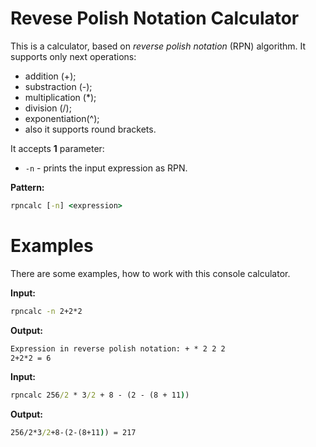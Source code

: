 Revese Polish Notation Calculator
=====
This is a calculator, based on *reverse polish notation* (RPN) algorithm.
It supports only next operations:
* addition (+);
* substraction (-);
* multiplication (\*);
* division (/);
* exponentiation(^);
* also it supports round brackets.

It accepts **1** parameter:
* `-n` - prints the input expression as RPN.

**Pattern:**
```cmd
rpncalc [-n] <expression>
```

Examples
=====
There are some examples, how to work with this console calculator.

**Input:**
```cmd
rpncalc -n 2+2*2
```

**Output:**
```cmd
Expression in reverse polish notation: + * 2 2 2
2+2*2 = 6
```

**Input:**
```cmd
rpncalc 256/2 * 3/2 + 8 - (2 - (8 + 11))
```

**Output:**
```cmd
256/2*3/2+8-(2-(8+11)) = 217
```
